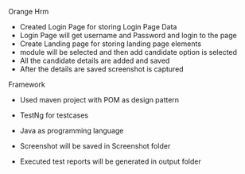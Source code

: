 Orange Hrm
* Created Login Page for storing Login Page Data
* Login Page will get username and Password and login to the page
* Create Landing page for storing landing page elements
* module will be selected and then add candidate option is selected
* All the candidate details are added and saved
* After the details are saved screenshot is captured

Framework
* Used maven project with POM as design pattern
* TestNg for testcases
* Java as programming language

* Screenshot will be saved in Screenshot folder
* Executed test reports will be generated in output folder
  


